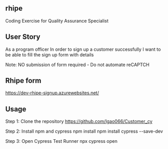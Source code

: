 ## rhipe
Coding Exercise for Quality Assurance Specialist

## User Story
As a program officer 
In order to sign up a customer successfully 
I want to be able to fill the sign up form with details

Note: NO submission of form required - Do not automate reCAPTCH

## Rhipe form
https://dev-rhipe-signup.azurewebsites.net/

## Usage
Step 1: Clone the repository https://github.com/lgao066/Customer_cy

Step 2: Install npm and cypress
npm install
npm install cypress --save-dev

Step 3: Open Cypress Test Runner
npx cypress open
 
